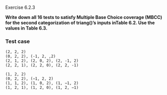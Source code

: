 Exercise 6.2.3

**Write down all 16 tests to satisfy Multiple Base Choice coverage (MBCC) for the second categorization of triang()’s inputs inTable 6.2. Use the values in Table 6.3.**


### Test case
```
(2, 2, 2) 
(0, 2, 2), (-1, 2, ,2)
(2, 1, 2), (2, 0, 2), (2, -1, 2)
(2, 2, 1), (2, 2, 0), (2, 2, -1)

(1, 2, 2)
(0, 2, 2), (−1, 2, 2)
(1, 1, 2), (1, 0, 2), (1, −1, 2)
(1, 2, 1), (1, 2, 0), (1, 2, −1)
```
